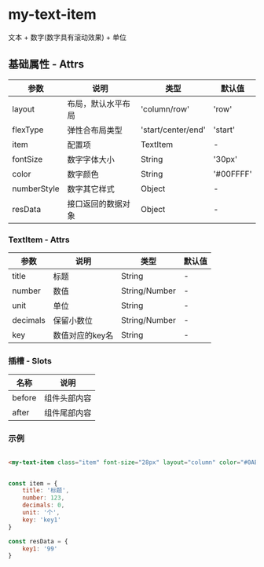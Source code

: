 # my-text-item

文本 + 数字(数字具有滚动效果) + 单位

## 基础属性 - Attrs

| 参数     | 说明    | 类型     | 默认值    |
| ------- | -------- | -------- | -------- |
| layout  | 布局，默认水平布局   | 'column/row'     | 'row'     |
| flexType  | 弹性合布局类型   | 'start/center/end'     | 'start'     |
| item  | 配置项   | TextItem    |  -    |
| fontSize  | 数字字体大小   | String    |  '30px'    |
| color  | 数字颜色   | String    |  '#00FFFF'   |
| numberStyle  | 数字其它样式   | Object    |  -   |
| resData  | 接口返回的数据对象   | Object    |  -   |

### TextItem - Attrs

| 参数     | 说明    | 类型     | 默认值    |
| ------- | -------- | -------- | -------- |
|  title |  标题  | String     | -     |
|  number |  数值  | String/Number     | -     |
|  unit |  单位  | String     | -     |
|  decimals |  保留小数位  | String/Number     | -     |
|  key |  数值对应的key名  | String     | -     |

### 插槽 - Slots

| 名称    |  说明   |
| ------- | ------ |
| before |  组件头部内容  |
| after | 组件尾部内容   |

### 示例

```html

<my-text-item class="item" font-size="28px" layout="column" color="#0AE0FF" :res-data="resData" :item="item" />

```

```js

const item = {
    title: '标题',
    number: 123,
    decimals: 0,
    unit: '个',
    key: 'key1'
}

const resData = {
    key1: '99'
}

```
